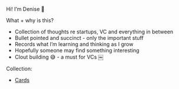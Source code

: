 
Hi! I’m Denise 🤘

What + why is this?
*  Collection of thoughts re startups, VC and everything in between 
* Bullet pointed and succinct - only the important stuff
* Records what I’m learning and thinking as I grow
* Hopefully someone may find something interesting 
* Clout building 😅 - a must for VCs 
￼

Collection:
* [Cards](../docs/cards.md)

